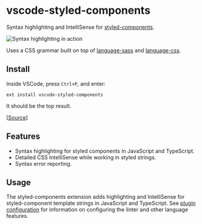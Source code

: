 # vscode-styled-components

Syntax highlighting and IntelliSense for [styled-components](https://github.com/styled-components/styled-components).

![Syntax highlighting in action](https://github.com/styled-components/vscode-styled-components/raw/master/demo.png)

Uses a CSS grammar built on top of [language-sass](https://github.com/atom/language-sass) and [language-css](https://github.com/atom/language-css).

## Install

Inside VSCode, press `Ctrl+P`, and enter:

```
ext install vscode-styled-components
```

It should be the top result.

[[Source](https://marketplace.visualstudio.com/items?itemName=jpoissonnier.vscode-styled-components)]

## Features

- Syntax highlighting for styled components in JavaScript and TypeScript.
- Detailed CSS IntelliSense while working in styled strings.
- Syntax error reporting.

## Usage

The styled-components extension adds highlighting and IntelliSense for styled-component template strings in JavaScript and TypeScript. See [plugin configuration](https://github.com/Microsoft/typescript-styled-plugin#configuration) for information on configuring the linter and other language features.
